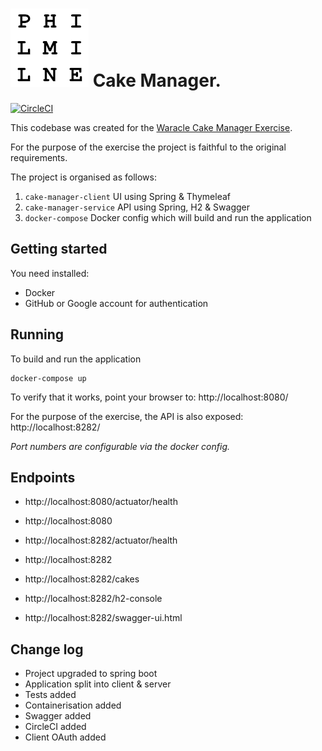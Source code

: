 # ![Waracle Cake Manager Exercise - using Java, Spring and Docker](icon.png) Cake Manager.
[![CircleCI](https://dl.circleci.com/status-badge/img/gh/4loopltd/Waracle/tree/master.svg?style=svg)](https://dl.circleci.com/status-badge/redirect/gh/4loopltd/Waracle/tree/master)

This codebase was created for the [Waracle Cake Manager Exercise](https://github.com/Waracle/cake-manager).

For the purpose of the exercise the project is faithful to the original requirements.

The project is organised as follows:
1. `cake-manager-client` UI using Spring & Thymeleaf
2. `cake-manager-service` API using Spring, H2 & Swagger
3. `docker-compose` Docker config which will build and run the application

## Getting started
You need installed:
- Docker
- GitHub or Google account for authentication

## Running 
To build and run the application
```
docker-compose up
```
To verify that it works, point your browser to:
http://localhost:8080/

For the purpose of the exercise, the API is also exposed:
http://localhost:8282/

*Port numbers are configurable via the docker config.*

## Endpoints

- http://localhost:8080/actuator/health
- http://localhost:8080

- http://localhost:8282/actuator/health
- http://localhost:8282
- http://localhost:8282/cakes
- http://localhost:8282/h2-console
- http://localhost:8282/swagger-ui.html

## Change log
- Project upgraded to spring boot
- Application split into client & server
- Tests added
- Containerisation added
- Swagger added
- CircleCI added
- Client OAuth added
